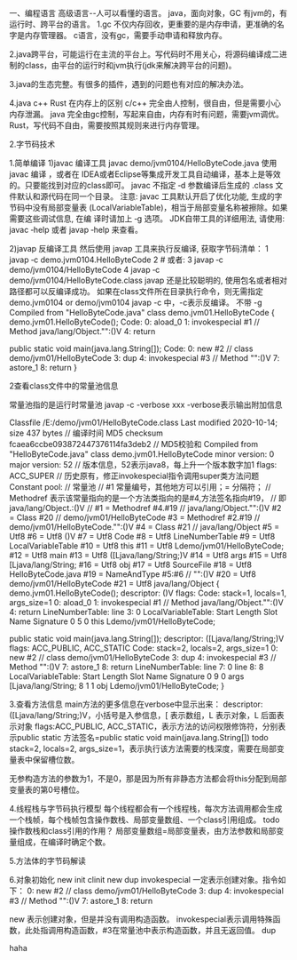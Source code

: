 一、编程语言
高级语言--人可以看懂的语言。
java，面向对象，GC 有jvm的，有运行时、跨平台的语言。
1.gc 不仅内存回收，更重要的是内存申请，更准确的名字是内存管理器。
c语言，没有gc，需要手动申请和释放内存。

2.java跨平台，可能运行在主流的平台上。写代码时不用关心，将源码编译成二进制的class，由平台的运行时和jvm执行(jdk来解决跨平台的问题)。

3.java的生态完整。有很多的插件，遇到的问题也有对应的解决办法。

4.java c++ Rust 在内存上的区别
c/c++ 完全由人控制，很自由，但是需要小心内存泄漏。
java 完全由gc控制，写起来自由，内存有时有问题，需要jvm调优。
Rust，写代码不自由，需要按照其规则来进行内存管理。

2.字节码技术

1.简单编译
1)javac 编译工具
javac demo/jvm0104/HelloByteCode.java 使用 javac 编译 ，或者在 IDEA或者Eclipse等集成开发工具自动编译，基本上是等效 的。只要能找到对应的class即可。 
javac 不指定 ‐d 参数编译后生成的 .class 文件默认和源代码在同一个目录。
注意: javac 工具默认开启了优化功能, 生成的字节码中没有局部变量表 (LocalVariableTable)，相当于局部变量名称被擦除。如果需要这些调试信息, 在编 译时请加上 ‐g 选项。
JDK自带工具的详细用法, 请使用: javac ‐help 或者 javap ‐help 来查看。

2)javap 反编译工具
然后使用 javap 工具来执行反编译, 获取字节码清单： 1 javap ‐c demo.jvm0104.HelloByteCode 2 # 或者: 3 javap ‐c demo/jvm0104/HelloByteCode 4 javap ‐c demo/jvm0104/HelloByteCode.class 
javap 还是比较聪明的, 使用包名或者相对路径都可以反编译成功。
如果在class文件所在目录执行命令，则无需指定demo.jvm0104 or demo/jvm0104
javap -c 中，-c表示反编译。
不带 -g
Compiled from "HelloByteCode.java"
class demo.jvm01.HelloByteCode {
  demo.jvm01.HelloByteCode();
    Code:
       0: aload_0
       1: invokespecial #1                  // Method java/lang/Object."<init>":()V
       4: return

  public static void main(java.lang.String[]);
    Code:
       0: new           #2                  // class demo/jvm01/HelloByteCode
       3: dup
       4: invokespecial #3                  // Method "<init>":()V
       7: astore_1
       8: return
}

2查看class文件中的常量池信息

常量池指的是运行时常量池
javap -c -verbose xxx  -verbose表示输出附加信息

Classfile /E:/demo/jvm01/HelloByteCode.class
  Last modified 2020-10-14; size 437 bytes // 编译时间
  MD5 checksum fcaea6ccbe093872447376114fa3deb2 // MD5校验和
  Compiled from "HelloByteCode.java"
class demo.jvm01.HelloByteCode
  minor version: 0
  major version: 52 // 版本信息，52表示java8，每上升一个版本数字加1
  flags: ACC_SUPER // 历史原有，修正invokespecial指令调用super类方法问题
Constant pool: // 常量池
// #1 常量编号，其他地方可以引用；= 分隔符；
// Methodref 表示该常量指向的是一个方法类指向的是#4,方法签名指向#19，
// 即java/lang/Object.<init>:()V
// 
   #1 = Methodref          #4.#19         // java/lang/Object."<init>":()V
   #2 = Class              #20            // demo/jvm01/HelloByteCode
   #3 = Methodref          #2.#19         // demo/jvm01/HelloByteCode."<init>":()V
   #4 = Class              #21            // java/lang/Object
   #5 = Utf8               <init>
   #6 = Utf8               ()V
   #7 = Utf8               Code
   #8 = Utf8               LineNumberTable
   #9 = Utf8               LocalVariableTable
  #10 = Utf8               this
  #11 = Utf8               Ldemo/jvm01/HelloByteCode;
  #12 = Utf8               main
  #13 = Utf8               ([Ljava/lang/String;)V
  #14 = Utf8               args
  #15 = Utf8               [Ljava/lang/String;
  #16 = Utf8               obj
  #17 = Utf8               SourceFile
  #18 = Utf8               HelloByteCode.java
  #19 = NameAndType        #5:#6          // "<init>":()V
  #20 = Utf8               demo/jvm01/HelloByteCode
  #21 = Utf8               java/lang/Object
{
  demo.jvm01.HelloByteCode();
    descriptor: ()V
    flags:
    Code:
      stack=1, locals=1, args_size=1
         0: aload_0
         1: invokespecial #1                  // Method java/lang/Object."<init>":()V
         4: return
      LineNumberTable:
        line 3: 0
      LocalVariableTable:
        Start  Length  Slot  Name   Signature
            0       5     0  this   Ldemo/jvm01/HelloByteCode;

  public static void main(java.lang.String[]);
    descriptor: ([Ljava/lang/String;)V 
    flags: ACC_PUBLIC, ACC_STATIC
    Code:
      stack=2, locals=2, args_size=1
         0: new           #2                  // class demo/jvm01/HelloByteCode
         3: dup
         4: invokespecial #3                  // Method "<init>":()V
         7: astore_1
         8: return
      LineNumberTable:
        line 7: 0
        line 8: 8
      LocalVariableTable:
        Start  Length  Slot  Name   Signature
            0       9     0  args   [Ljava/lang/String;
            8       1     1   obj   Ldemo/jvm01/HelloByteCode;
}

3.查看方法信息
main方法的更多信息在verbose中显示出来：
descriptor: ([Ljava/lang/String;)V，小括号是入参信息，[ 表示数组，L 表示对象，L 后面表示对象
flags:ACC_PUBLIC, ACC_STATIC，表示方法的访问权限修饰符，分别表示public static
方法签名=public static void main(java.lang.String[])
todo stack=2, locals=2, args_size=1，表示执行该方法需要的栈深度，需要在局部变量表中保留槽位数。

无参构造方法的参数为1，不是0，那是因为所有非静态方法都会将this分配到局部变量表的第0号槽位。

4.线程栈与字节码执行模型
每个线程都会有一个线程栈，每次方法调用都会生成一个栈帧，每个栈帧包含操作数栈、局部变量数组、一个class引用组成。
todo 操作数栈和class引用的作用？
局部变量数组=局部变量表，由方法参数和局部变量组成，在编译时确定个数。

5.方法体的字节码解读

6.对象初始化 new init clinit
new dup invokespecial 一定表示创建对象。指令如下：
0: new           #2                  // class demo/jvm01/HelloByteCode
3: dup
4: invokespecial #3                  // Method "<init>":()V
7: astore_1
8: return

new 表示创建对象，但是并没有调用构造函数。
invokespecial表示调用特殊函数，此处指调用构造函数，#3在常量池中表示构造函数，并且无返回值。
dup



haha